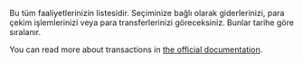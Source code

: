 Bu tüm faaliyetlerinizin listesidir. Seçiminize bağlı olarak giderlerinizi, para çekim işlemlerinizi veya para transferlerinizi göreceksiniz. Bunlar tarihe göre sıralanır.

You can read more about transactions in [the official documentation](https://firefly-iii.readthedocs.io/en/latest/concepts/transactions.html).